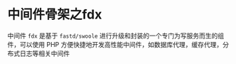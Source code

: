 # 中间件骨架之fdx

中间件 `fdx` 是基于 `fastd/swoole` 进行升级和封装的一个专门为写服务而生的组件，可以使用 PHP 方便快捷地开发高性能中间件，如数据库代理，缓存代理，分布式日志等相关中间件